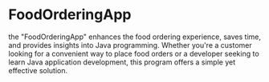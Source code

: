 # FoodOrderingApp
the "FoodOrderingApp" enhances the food ordering experience, saves time, and provides insights into Java programming. Whether you're a customer looking for a convenient way to place food orders or a developer seeking to learn Java application development, this program offers a simple yet effective solution.
